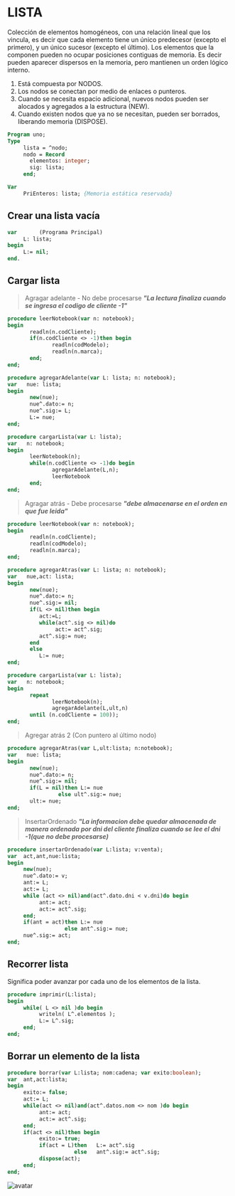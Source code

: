 # LISTA

Colección de elementos homogéneos, con una relación lineal que los vincula, es decir que cada elemento tiene un único predecesor (excepto el primero), y un único sucesor (excepto el último).
Los elementos que la componen pueden no ocupar posiciones contiguas de memoria. Es decir pueden aparecer dispersos en la memoria, pero mantienen un orden lógico interno.
1. Está compuesta por NODOS.
2. Los nodos se conectan por medio de enlaces o punteros.
3. Cuando se necesita espacio adicional, nuevos nodos pueden ser alocados y agregados a la estructura (NEW).
4. Cuando existen nodos que ya no se necesitan, pueden ser borrados, liberando memoria (DISPOSE).
````pascal
Program uno;
Type 
     lista = ^nodo;
     nodo = Record
       elementos: integer;
       sig: lista;
     end;

Var 
     PriEnteros: lista; {Memoria estática reservada}
````
## Crear una lista vacía
````pascal
var       (Programa Principal)
     L: lista;
begin
     L:= nil;
end.
````
## Cargar lista

> Agragar adelante - No debe procesarse ***"La lectura finaliza cuando se ingresa el codigo de cliente -1"***
````pascal
procedure leerNotebook(var n: notebook);
begin
       readln(n.codCliente);
       if(n.codCliente <> -1)then begin
              readln(codModelo);
              readln(n.marca);
       end;
end;

procedure agregarAdelante(var L: lista; n: notebook);
var   nue: lista;
begin
       new(nue);
       nue^.dato:= n;
       nue^.sig:= L;
       L:= nue;
end;

procedure cargarLista(var L: lista);
var   n: notebook;
begin
       leerNotebook(n);
       while(n.codCliente <> -1)do begin
              agregarAdelante(L,n);
              leerNotebook
       end;
end;
````
> Agragar atrás - Debe procesarse ***"debe almacenarse en el orden en que fue leida"***
````pascal
procedure leerNotebook(var n: notebook);
begin
       readln(n.codCliente);
       readln(codModelo);
       readln(n.marca);
end;

procedure agregarAtras(var L: lista; n: notebook);
var   nue,act: lista;
begin
       new(nue);
       nue^.dato:= n;
       nue^.sig:= nil;
       if(L <> nil)then begin
          act:=L;
          while(act^.sig <> nil)do
               act:= act^.sig;
          act^.sig:= nue;
       end
       else
          L:= nue;
end;

procedure cargarLista(var L: lista);
var   n: notebook;
begin
       repeat
              leerNotebook(n);
              agregarAdelante(L,ult,n)
       until (n.codCliente = 100));  
end;
````
> Agregar atrás 2 (Con puntero al último nodo)
````pascal
procedure agregarAtras(var L,ult:lista; n:notebook);
var   nue: lista;
begin
       new(nue);
       nue^.dato:= n;
       nue^.sig:= nil;
       if(L = nil)then L:= nue
                else ult^.sig:= nue;
       ult:= nue;
end;
````
> InsertarOrdenado  ***"La informacion debe quedar almacenada de manera ordenada por dni del cliente
                        finaliza cuando se lee el dni -1(que no debe procesarse)***
````pascal
procedure insertarOrdenado(var L:lista; v:venta);
var  act,ant,nue:lista;
begin
     new(nue);
     nue^.dato:= v;
     ant:= L;
     act:= L;
     while (act <> nil)and(act^.dato.dni < v.dni)do begin
          ant:= act;
          act:= act^.sig;
     end;
     if(ant = act)then L:= nue
                  else ant^.sig:= nue;
     nue^.sig:= act;
end;
````
## Recorrer lista
Significa poder avanzar por cada uno de los elementos de la lista.
````pascal
procedure imprimir(L:lista);
begin
     while( L <> nil )do begin
          writeln( L^.elementos );
          L:= L^.sig;
     end;
end;
````
## Borrar un elemento de la lista
````pascal
procedure borrar(var L:lista; nom:cadena; var exito:boolean);
var  ant,act:lista;
begin
     exito:= false;
     act:= L;
     while(act <> nil)and(act^.datos.nom <> nom )do begin
          ant:= act;
          act:= act^.sig;
     end;
     if(act <> nil)then begin
          exito:= true;
          if(act = L)then   L:= act^.sig
                     else   ant^.sig:= act^.sig;
          dispose(act);
     end;
end; 
````

![avatar](https://user-images.githubusercontent.com/92184167/168390241-fee05258-a6f8-48c4-921b-9c9aafbfe7f5.jpg)

<!-- hacer 4 caso de insercion y falta Buscar un elemento en la lista -->
